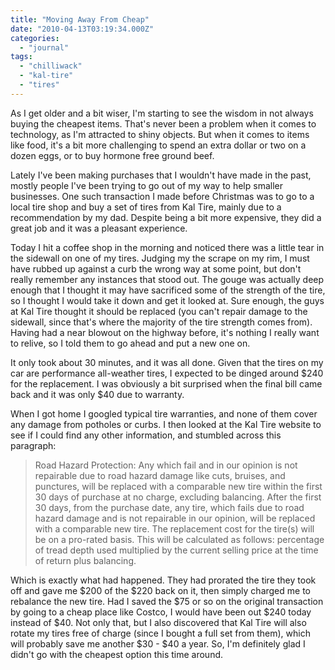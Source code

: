 ```yaml
---
title: "Moving Away From Cheap"
date: "2010-04-13T03:19:34.000Z"
categories: 
  - "journal"
tags: 
  - "chilliwack"
  - "kal-tire"
  - "tires"
---
```


As I get older and a bit wiser, I'm starting to see the wisdom in not always buying the cheapest items. That's never been a problem when it comes to technology, as I'm attracted to shiny objects. But when it comes to items like food, it's a bit more challenging to spend an extra dollar or two on a dozen eggs, or to buy hormone free ground beef.

Lately I've been making purchases that I wouldn't have made in the past, mostly people I've been trying to go out of my way to help smaller businesses. One such transaction I made before Christmas was to go to a local tire shop and buy a set of tires from Kal Tire, mainly due to a recommendation by my dad. Despite being a bit more expensive, they did a great job and it was a pleasant experience.

Today I hit a coffee shop in the morning and noticed there was a little tear in the sidewall on one of my tires. Judging my the scrape on my rim, I must have rubbed up against a curb the wrong way at some point, but don't really remember any instances that stood out. The gouge was actually deep enough that I thought it may have sacrificed some of the strength of the tire, so I thought I would take it down and get it looked at. Sure enough, the guys at Kal Tire thought it should be replaced (you can't repair damage to the sidewall, since that's where the majority of the tire strength comes from). Having had a near blowout on the highway before, it's nothing I really want to relive, so I told them to go ahead and put a new one on.

It only took about 30 minutes, and it was all done. Given that the tires on my car are performance all-weather tires, I expected to be dinged around $240 for the replacement. I was obviously a bit surprised when the final bill came back and it was only $40 due to warranty.

When I got home I googled typical tire warranties, and none of them cover any damage from potholes or curbs. I then looked at the Kal Tire website to see if I could find any other information, and stumbled across this paragraph:

> Road Hazard Protection: Any which fail and in our opinion is not repairable due to road hazard damage like cuts, bruises, and punctures, will be replaced with a comparable new tire within the first 30 days of purchase at no charge, excluding balancing. After the first 30 days, from the purchase date, any tire, which fails due to road hazard damage and is not repairable in our opinion, will be replaced with a comparable new tire. The replacement cost for the tire(s) will be on a pro-rated basis. This will be calculated as follows: percentage of tread depth used multiplied by the current selling price at the time of return plus balancing.

Which is exactly what had happened. They had prorated the tire they took off and gave me $200 of the $220 back on it, then simply charged me to rebalance the new tire. Had I saved the $75 or so on the original transaction by going to a cheap place like Costco, I would have been out $240 today instead of $40. Not only that, but I also discovered that Kal Tire will also rotate my tires free of charge (since I bought a full set from them), which will probably save me another $30 - $40 a year. So, I'm definitely glad I didn't go with the cheapest option this time around.
